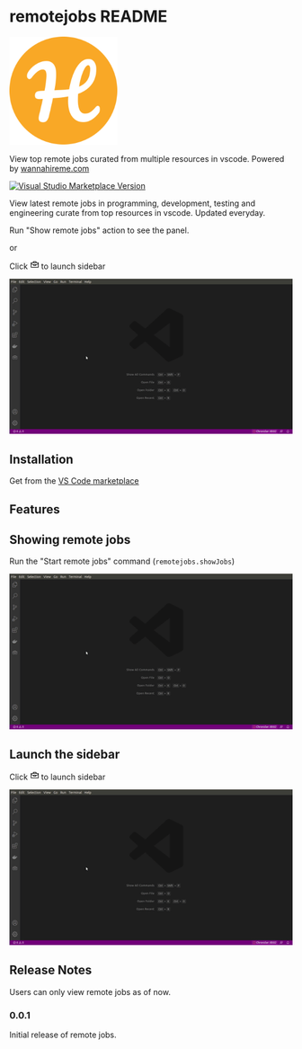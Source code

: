 # remotejobs README

![icon](./media/images/logo.png)

View top remote jobs curated from multiple resources in vscode. Powered by [wannahireme.com](https://wannahireme.com/jobs)


[![Visual Studio Marketplace Version](https://img.shields.io/visual-studio-marketplace/v/tonybaloney.vscode-pets?color=blue&logo=visual-studio)]( https://marketplace.visualstudio.com/items?itemName=contemporaryape.remotejobs)

View latest remote jobs in programming, development, testing and engineering curate from top resources in vscode. Updated everyday.

Run "Show remote jobs" action to see the panel.

or 

Click ![icon](./media/briefcase.png) to launch sidebar 

![screenshot](./media/showjobs_action.gif)

## Installation

Get from the [VS Code marketplace]( https://marketplace.visualstudio.com/items?itemName=contemporaryape.remotejobs)

## Features

## Showing remote jobs

Run the "Start remote jobs" command (`remotejobs.showJobs`) 

![screenshot](./media/showjobs_action.gif)

## Launch the sidebar

Click ![icon](./media/briefcase.png) to launch sidebar 

![screenshot](./media/showjobs_action.gif)

## Release Notes

Users can only view remote jobs as of now.

### 0.0.1

Initial release of remote jobs.

